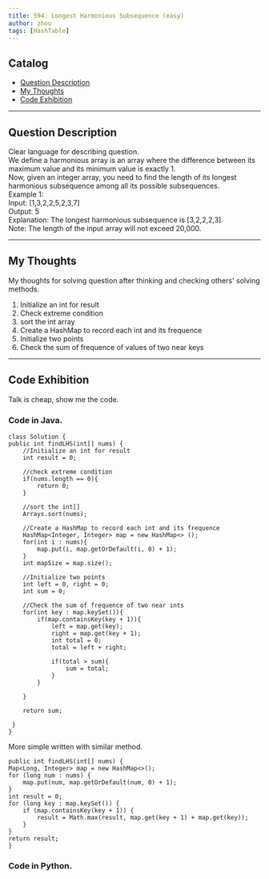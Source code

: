 ```yaml
---
title: 594. Longest Harmonious Subsequence (easy)                 
author: zhou      
tags: [HashTable]          
---
```


       

## Catalog  
+ [Question Description](#partI)
+ [My Thoughts](#partII)
+ [Code Exhibition](#partIII)

----------------------------------

## Question Description
Clear language for describing question.    
We define a harmonious array is an array where the difference between its maximum value and its minimum value is exactly 1.     
Now, given an integer array, you need to find the length of its longest harmonious subsequence among all its possible subsequences.    
Example 1:   
Input: [1,3,2,2,5,2,3,7]   
Output: 5   
Explanation: The longest harmonious subsequence is [3,2,2,2,3].   
Note: The length of the input array will not exceed 20,000.    


----------------------------------

## My Thoughts
My thoughts for solving question after thinking and checking others' solving methods.        
1. Initialize an int for result   
2. Check extreme condition    
3. sort the int array    
4. Create a HashMap to record each int and its frequence    
5. Initialize two points    
6. Check the sum of frequence of values of two near keys     




----------------------------------

## Code Exhibition
Talk is cheap, show me the code.    
### Code in Java.     

    class Solution {
    public int findLHS(int[] nums) {
        //Initialize an int for result   
        int result = 0;
        
        //check extreme condition
        if(nums.length == 0){
            return 0;
        }
        
        //sort the int[]
        Arrays.sort(nums);
        
        //Create a HashMap to record each int and its frequence
        HashMap<Integer, Integer> map = new HashMap<> ();
        for(int i : nums){
            map.put(i, map.getOrDefault(i, 0) + 1);
        }
        int mapSize = map.size();
        
        //Initialize two points
        int left = 0, right = 0;
        int sum = 0;
        
        //Check the sum of frequence of two near ints
        for(int key : map.keySet()){
            if(map.containsKey(key + 1)){
                left = map.get(key);
                right = map.get(key + 1);
                int total = 0;
                total = left + right;
            
                if(total > sum){
                    sum = total;
                }
            }
            
        }
        
        return sum;
        
     }
    }

More simple written with similar method.   

    public int findLHS(int[] nums) {
    Map<Long, Integer> map = new HashMap<>();
    for (long num : nums) {
        map.put(num, map.getOrDefault(num, 0) + 1);
    }
    int result = 0;
    for (long key : map.keySet()) {
        if (map.containsKey(key + 1)) {
            result = Math.max(result, map.get(key + 1) + map.get(key));
        }
    }
    return result;
    }



### Code in Python.   



